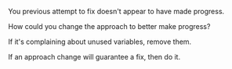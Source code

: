 You previous attempt to fix doesn't appear to have made progress.

How could you change the approach to better make progress?

If it's complaining about unused variables, remove them.

If an approach change will guarantee a fix, then do it.